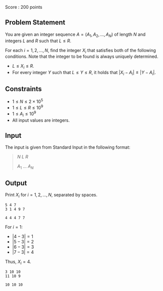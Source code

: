 Score : $200$ points

## Problem Statement

You are given an integer sequence $A=(A_1,A_2,\ldots,A_N)$ of length $N$ and integers $L$ and $R$ such that $L\leq R$.

For each $i=1,2,\ldots,N$, find the integer $X_i$ that satisfies both of the following conditions. Note that the integer to be found is always uniquely determined.

- $L\leq X_i \leq R$.
- For every integer $Y$ such that $L \leq Y \leq R$, it holds that $|X_i - A_i| \leq |Y - A_i|$.

## Constraints

- $1\leq N\leq 2\times 10^5$
- $1\leq L\leq R \leq 10^9$
- $1\leq A_i\leq 10^9$
- All input values are integers.

## Input

The input is given from Standard Input in the following format:

> $N$ $L$ $R$
> 
> $A_1$ $\ldots$ $A_N$

## Output

Print $X_i$ for $i=1,2,\ldots,N$, separated by spaces.

```input1
5 4 7
3 1 4 9 7
```

```output1
4 4 4 7 7
```

For $i=1$:

- $|4-3|=1$
- $|5-3|=2$
- $|6-3|=3$
- $|7-3|=4$

Thus, $X_i = 4$.

```input2
3 10 10
11 10 9
```

```output2
10 10 10
```